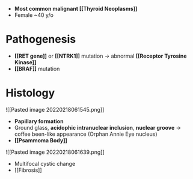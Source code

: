 - **Most common malignant [[Thyroid Neoplasms]]**
- Female ~40 y/o

# Pathogenesis
- **[[RET gene]]** or **[[NTRK1]]** mutation → abnormal **[[Receptor Tyrosine Kinase]]**
- **[[BRAF]]** mutation

# Histology

![[Pasted image 20220218061545.png]]

- **Papillary formation**
- Ground glass, **acidophic intranuclear inclusion**, **nuclear groove** → coffee been-like appearance (Orphan Annie Eye nucleus)
- **[[Psammoma Body]]**

![[Pasted image 20220218061639.png]]

- Multifocal cystic change
- [[Fibrosis]]